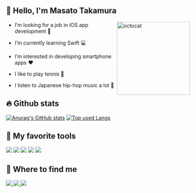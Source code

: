 
## :wave: Hello, I'm Masato Takamura
<a href="https://myoctocat.dev/@mtkmr/octocat">
<img src="https://user-images.githubusercontent.com/67818255/127858601-698ed646-83c7-4d3f-a80c-d9238b6dad85.png" alt="octocat" title="image" width="200" height="200" align="right">
</a>

- I’m looking for a job in iOS app development :eyes:

- I’m currently learning Swift :computer:

- I’m interested in developing smartphone apps :heart:

- I like to play tennis :tennis:

- I listen to Japanese hip-hop music a lot :musical_note:


## :fire: Github stats

[![Anurag's GitHub stats](https://github-readme-stats.vercel.app/api?username=mtkmr&hide=contribs&count_private=true&show_icons=true&border_radius=10&theme=dracula)](https://github.com/mtkmr/github-readme-stats)
[![Top used Langs](https://github-readme-stats.vercel.app/api/top-langs/?username=mtkmr&border_radius=10&theme=dracula)](https://github.com/mtkmr/github-readme-stats)

## :wrench: My favorite tools
<p align="left"> 
<img src="https://img.shields.io/badge/-Swift-FA7343.svg?logo=swift&logoColor=white&style=popout">
<img src="https://img.shields.io/badge/-Xcode-1575F9.svg?logo=xcode&logoColor=white&style=popout">
<img src="https://img.shields.io/badge/-Firebase-FFCA28.svg?logo=firebase&logoColor=black&style=popout">
<img src="https://img.shields.io/badge/-Git-F05032.svg?logo=git&logoColor=white&style=popout">
<img src="https://img.shields.io/badge/-Slack-4A154B.svg?logo=slack&logoColor=white&style=popout">
</p>

## :baby: Where to find me
<p align="left"> 
  <a href="https://github.com/mtkmr">
  <img src="https://img.shields.io/badge/-Github-181717.svg?logo=github&logoColor=white&style=for-the-badge">
  </a>
  <a href="https://twitter.com/msttkmr">
  <img src="https://img.shields.io/badge/-Twitter-1DA1F2.svg?logo=twitter&logoColor=white&style=for-the-badge">
  </a>
  <a href="http://twitter.com/mtkmr">
  <img src="https://img.shields.io/badge/-Qiita-55C500.svg?logo=qiita&logoColor=white&style=for-the-badge">
</p>
